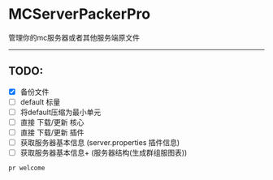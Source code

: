 # MCServerPackerPro
管理你的mc服务器或者其他服务端原文件

---

## TODO:

- [x] 备份文件
- [ ] default 标量
- [ ] 将default压缩为最小单元  
- [ ] 直接 下载/更新 核心  
- [ ] 直接 下载/更新 插件  
- [ ] 获取服务器基本信息 (server.properties 插件信息)  
- [ ] 获取服务器基本信息+ (服务器结构(生成群组服图表))  

`pr welcome`

